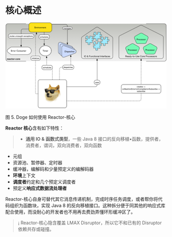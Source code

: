 # 核心概述

![](images/5.png)

图 5. Doge 如何使用 Reactor-核心

**Reactor 核心**含有如下特性：

>- **通用 IO & 函数式类型**，一些 Java 8 接口的反向移植•函数，提供者，消费者，谓词，双向消费者，双向函数
 - 元组
 - 资源池、暂停器、定时器
 - 缓冲器，编解码和少量预定义的编解码器
- **环境**上下文
- **调度者**约定和几个预定义调度者
- 预定义**响应式数据流处理者**

Reactor-核心自身可替代其它消息传递机制，完成时序任务调度，或者帮你将代码组织为函数块，实现 Java 8 的反向移植接口。这种拆分便于同其他的响应式库配合使用，而没耐心的开发者也不用再去费劲弄懂环形缓冲区了。

>¡ Reactor-核心隐含覆盖 LMAX Disruptor，所以它不和已有的 Disruptor 依赖共存或碰撞。

